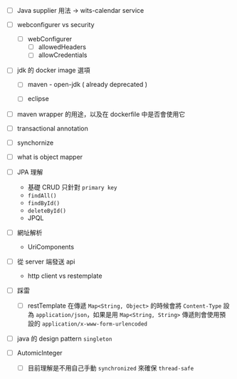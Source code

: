 

- [ ] Java supplier 用法 -> wits-calendar service

- [ ] webconfigurer vs security

	- [ ] webConfigurer 
		- [ ] allowedHeaders
		- [ ] allowCredentials

- [ ] jdk 的 docker image 選項

	- [ ] maven - open-jdk ( already deprecated )
	
	- [ ] eclipse 

- [ ] maven wrapper 的用途，以及在 dockerfile 中是否會使用它

- [ ] transactional annotation 

- [ ] synchornize

- [ ] what is object mapper

- [ ] JPA 理解
	- 基礎 CRUD 只針對 `primary key`
	- `findAll()`
	- `findById()`
	- `deleteById()`
	- JPQL

- [ ] 網址解析
	- UriComponents

- [ ] 從 server 端發送 api

	- http client vs restemplate

- [ ] 踩雷
	- [ ] restTemplate 在傳遞 `Map<String, Object>` 的時候會將 `Content-Type` 設為 `application/json`，如果是用 `Map<String, String>` 傳遞則會使用預設的 `application/x-www-form-urlencoded`


- [ ] java 的 design pattern `singleton`

- [ ] AutomicInteger 

	- [ ] 目前理解是不用自己手動 `synchronized` 來確保 `thread-safe`